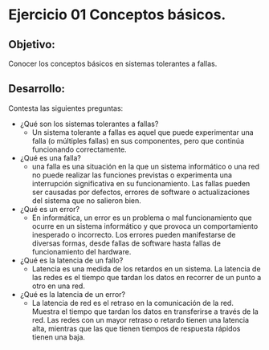# Ejercicio 01 Conceptos básicos.
## Objetivo:
Conocer los conceptos básicos en sistemas tolerantes a fallas.
## Desarrollo:
Contesta las siguientes preguntas:

+ ¿Qué son los sistemas tolerantes a fallas?
  + Un sistema tolerante a fallas es aquel que puede experimentar una falla (o múltiples fallas) en sus componentes, pero que continúa funcionando correctamente.
+ ¿Qué es una falla?
  + una falla es una situación en la que un sistema informático o una red no puede realizar las funciones previstas o experimenta una interrupción significativa en su funcionamiento. Las fallas pueden ser causadas por defectos, errores de software o actualizaciones del sistema que no salieron bien.
+ ¿Qué es un error?
  + En informática, un error es un problema o mal funcionamiento que ocurre en un sistema informático y que provoca un comportamiento inesperado o incorrecto. Los errores pueden manifestarse de diversas formas, desde fallas de software hasta fallas de funcionamiento del hardware.
+ ¿Qué es la latencia de un fallo?
  + Latencia es una medida de los retardos en un sistema. La latencia de las redes es el tiempo que tardan los datos en recorrer de un punto a otro en una red.
+ ¿Qué es la latencia de un error?
  + La latencia de red es el retraso en la comunicación de la red. Muestra el tiempo que tardan los datos en transferirse a través de la red. Las redes con un mayor retraso o retardo tienen una latencia alta, mientras que las que tienen tiempos de respuesta rápidos tienen una baja.

